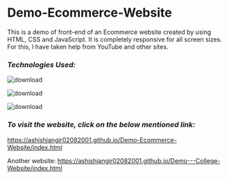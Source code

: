 # Demo-Ecommerce-Website
This is a demo of front-end of an Ecommerce website created by using HTML, CSS and JavaScript. 
It is completely responsive for all screen sizes. For this, I have taken help from YouTube and other sites.

### **_Technologies Used:_**

![download](https://user-images.githubusercontent.com/61355945/148578543-3660b6e4-e5c2-4f12-8718-285fdd8bcdad.png)

![download](https://user-images.githubusercontent.com/61355945/148578305-e1d9d52c-fda3-4343-9dc3-bf6684022c68.png)

![download](https://user-images.githubusercontent.com/61355945/148578360-c91d2dda-1f53-46c7-86b9-432b11550163.jpg)


### *To visit the website, click on the below mentioned link:*

https://ashishjangir02082001.github.io/Demo-Ecommerce-Website/index.html

Another website:
https://ashishjangir02082001.github.io/Demo---College-Website/index.html
